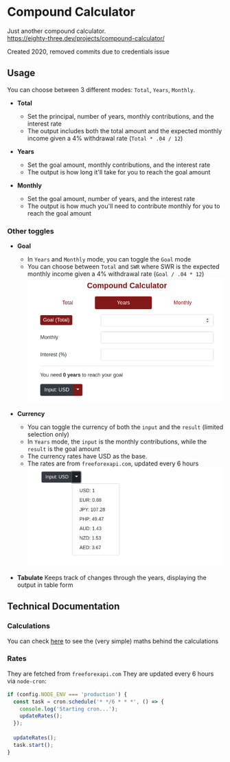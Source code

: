 # Compound Calculator
Just another compound calculator.\
https://eighty-three.dev/projects/compound-calculator/

Created 2020, removed commits due to credentials issue

## Usage
You can choose between 3 different modes: `Total`, `Years`, `Monthly`.
* **Total**
  * Set the principal, number of years, monthly contributions, and the interest rate
  * The output includes both the total amount and the expected monthly income given a 4% withdrawal rate (`Total * .04 / 12`)

* **Years**
  * Set the goal amount, monthly contributions, and the interest rate
  * The output is how long it'll take for you to reach the goal amount

* **Monthly**
  * Set the goal amount, number of years, and the interest rate
  * The output is how much you'll need to contribute monthly for you to reach the goal amount

### Other toggles
* **Goal**
  * In `Years` and `Monthly` mode, you can toggle the `Goal` mode
  * You can choose between `Total` and `SWR` where SWR is the expected monthly income given a 4% withdrawal rate (`Goal / .04 * 12`)
![Goal](/docs/goal.png)

* **Currency**
  * You can toggle the currency of both the `input` and the `result` (limited selection only)
  * In `Years` mode, the `input` is the monthly contributions, while the `result` is the goal amount
  * The currency rates have USD as the base. 
  * The rates are from `freeforexapi.com`, updated every 6 hours
![Currency](/docs/currency.png)

* **Tabulate**
Keeps track of changes through the years, displaying the output in table form


## Technical Documentation
### Calculations
You can check [here](/src/lib/calculate.js) to see the (very simple) maths behind the calculations

### Rates
They are fetched from `freeforexapi.com`
They are updated every 6 hours via `node-cron`:
```javascript
if (config.NODE_ENV === 'production') {
  const task = cron.schedule('* */6 * * *', () => {
    console.log('Starting cron...');
    updateRates(); 
  });

  updateRates();
  task.start();
}
```
